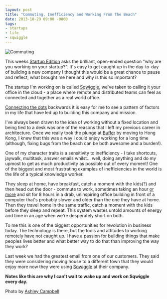 ```yaml
---
layout: post
title: "Commuting, Inefficiency and Working From The Beach"
date: 2013-10-29 09:00 -0800
tags:
- startups
- life
- sqwiggle
---
```


![Commuting](/images/commuting.jpg)

This weeks [Startup Edition](bit.ly/1eFpetV) asks the brilliant, open-ended question "why are you working on your startup?". It's easy to get caught up in the day-to-day of building a new company I thought this would be a great chance to pause and reflect, what brought me here and why is this so important?

The startup I'm working on is called [Sqwiggle](https://www.sqwiggle.com), we've taken to calling it your office in the cloud - a place where remote and distributed teams can feel as connected and together as a real world office.

[Connecting the dots](http://news.stanford.edu/news/2005/june15/jobs-061505.html) backwards it is easy for me to see a pattern of factors in my life that have led up to building this company and mission.

I've always been drawn to the idea of working without a fixed location and being tied to a desk was one of the reasons that I left my previous career in architecture. Once we really took the plunge at [Buffer](http://techcrunch.com/2011/12/20/sharing-scheduler-app-buffer-raises-400000-gets-kicked-out-of-us/) by moving to Hong Kong, I knew that this was a way I could enjoy working for a long time (although, fixing bugs from the beach can be both awesome and a burden!).

One of my character traits is a sensitivity to inefficiency - I take shortcuts, jaywalk, multitask, answer emails whilst... well, doing anything and do my upmost to get as much productivity as possible out of every moment! One of the biggest and most frustrating examples of inefficiencies in the world is the life of a typical knowledge worker.

They sleep at home, have breakfast, catch a moment with the kids(?) and then head out the door - commute to work, sometimes taking an hour [or more](http://en.wikipedia.org/wiki/China_National_Highway_110_traffic_jam) and sit for 8 hours in a drab, uninspiring office building in front of a computer that's probably slower and older than the one they have at home. Then they travel home in the same traffic, catch a moment with the kids before they sleep and repeat. This system wastes untold amounts of energy and time in an age when we're desperately short on both.

To me this is one of the biggest opportunities for revolution in business today. The technology is there, but the tools and attitudes to working remotely have not caught up. I have a passion for building things that make peoples lives better and what better way to do that than improving the way they work?

Last week we had the greatest email from one of our customers. They said they were considering moving house to a different town that they would enjoy more now they were using [Sqwiggle](https://www.sqwiggle.com) at their company.

**Notes like this are why I can't wait to wake up and work on Sqwiggle every day.**

<p class="caption">Photo by <a href="http://www.flickr.com/photos/ashleycampbellphotography/">Ashley Campbell</a></p>
